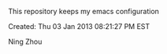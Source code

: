 This repository keeps my emacs configuration

Created: Thu 03 Jan 2013 08:21:27 PM EST

Ning Zhou 



